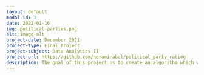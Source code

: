 ```yaml
---
layout: default
modal-id: 1
date: 2022-01-16
img: political-parties.png
alt: image-alt
project-date: December 2021
project-type: Final Project
project-subject: Data Analytics II
project-url: https://github.com/noramirabal/political_party_rating
description: The goal of this project is to create an algorithm which will predict a persons rating of both the Democratic and Republican party based on their demographics.
---
```

